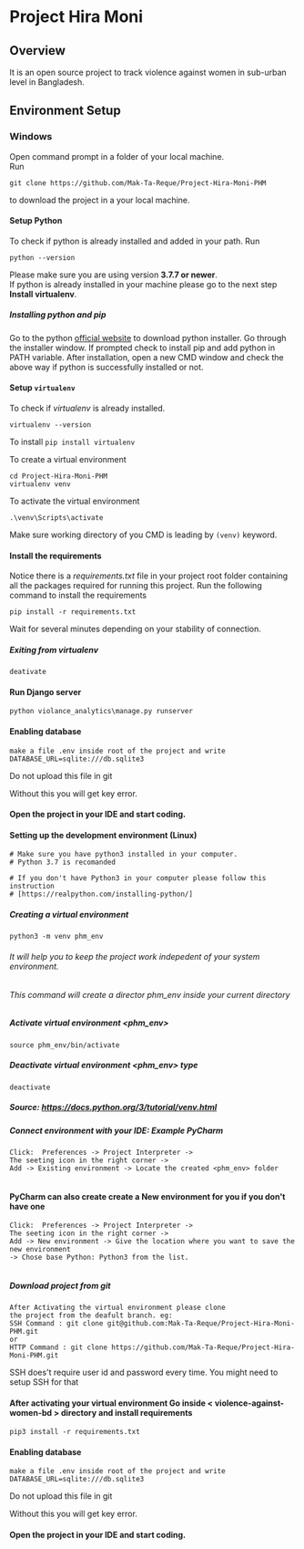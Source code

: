 # Project Hira Moni
## Overview
It is an open source project to track violence against women in sub-urban level in Bangladesh.

## Environment Setup

### Windows
Open command prompt in a folder of your local machine.   
Run 
```
git clone https://github.com/Mak-Ta-Reque/Project-Hira-Moni-PHM
```
 to download the project in a your local machine.


#### Setup Python
To check if python is already installed and added in your path. Run
```
python --version
```
Please make sure you are 
using version **3.7.7 or newer**.   
If python is already installed in your machine please go to the next step **Install virtualenv**.

##### Installing python and pip
Go to the python [official website](https://www.python.org/downloads/windows/) to download python installer.
Go through the installer window. If prompted check to install pip and add python in PATH variable.
After installation, open a new CMD window and check the above way if python is successfully installed or not.

#### Setup `virtualenv`
To check if *virtualenv* is already installed.

```
virtualenv --version
```

To install 
`pip install virtualenv`

To create a virtual environment
```
cd Project-Hira-Moni-PHM
virtualenv venv
```

To activate the virtual environment
```
.\venv\Scripts\activate
```
Make sure working directory of you CMD is leading by `(venv)` keyword.

#### Install the requirements
Notice there is a *requirements.txt* file in your project root folder containing all the packages required for 
running this project.
Run the following command to install the requirements
```
pip install -r requirements.txt
```

Wait for several minutes depending on your stability of connection.

##### Exiting from virtualenv
```
deativate
```

#### Run Django server
```
python violance_analytics\manage.py runserver
```

#### Enabling database
```
make a file .env inside root of the project and write 
DATABASE_URL=sqlite:///db.sqlite3 

```
Do not upload this file in git

Without this you will get key error.
#### Open the project in your IDE and start coding. 



#### Setting up the development environment (Linux)
```
# Make sure you have python3 installed in your computer.
# Python 3.7 is recomanded 

# If you don't have Python3 in your computer please follow this instruction
# [https://realpython.com/installing-python/]

```
##### Creating a virtual environment
```
python3 -m venv phm_env
```

###### It will help you to keep the project work indepedent of your system environment.

###### This command will create a director phm_env inside your current directory

##### Activate virtual environment <phm_env>
```
source phm_env/bin/activate
```



##### Deactivate virtual environment <phm_env> type
```
deactivate
```
##### Source: https://docs.python.org/3/tutorial/venv.html 

##### Connect environment with your IDE: Example PyCharm
```
Click:  Preferences -> Project Interpreter -> 
The seeting icon in the right corner -> 
Add -> Existing environment -> Locate the created <phm_env> folder
 
```
#### PyCharm can also create create a  New environment for you if you don't have one 

```
Click:  Preferences -> Project Interpreter -> 
The seeting icon in the right corner -> 
Add -> New environment -> Give the location where you want to save the new environment 
-> Chose base Python: Python3 from the list.
 
```

##### Download project from git
```
After Activating the virtual environment please clone
the project from the deafult branch. eg: 
SSH Command : git clone git@github.com:Mak-Ta-Reque/Project-Hira-Moni-PHM.git
or 
HTTP Command : git clone https://github.com/Mak-Ta-Reque/Project-Hira-Moni-PHM.git
```
SSH does't require user id and password every time.
You might need to setup SSH for that


#### After activating your virtual environment Go inside < violence-against-women-bd > directory and install requirements
```
pip3 install -r requirements.txt 
```

#### Enabling database
```
make a file .env inside root of the project and write 
DATABASE_URL=sqlite:///db.sqlite3 

```
Do not upload this file in git

Without this you will get key error.
#### Open the project in your IDE and start coding. 



